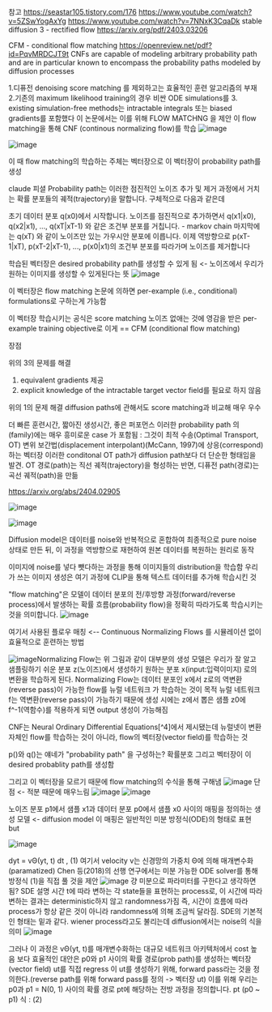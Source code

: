 참고 https://seastar105.tistory.com/176
https://www.youtube.com/watch?v=5ZSwYogAxYg
https://www.youtube.com/watch?v=7NNxK3CqaDk
stable diffusion 3 - rectified flow
https://arxiv.org/pdf/2403.03206

CFM - conditional flow matching
https://openreview.net/pdf?id=PqvMRDCJT9t
 CNFs are capable of modeling arbitrary probability path and are in particular known to encompass the probability paths modeled by diffusion processes
 
1.디퓨전 denoising score matching 를 제외하고는 효율적인 훈련 알고리즘의 부재
2.기존의  maximum likelihood training의 경우 비싼 ODE simulations를
3. existing simulation-free methods는  intractable integrals 또는 biased gradients를 포함했다
이 논문에서는 이를 위해 FLOW MATCHNG 을 제안
이 flow matching을 통해 CNF (continous normalizing flow)를 학습
![image](https://github.com/jinuk0211/diffuision-model/assets/150532431/ec024b63-98b2-44b8-a90d-28bf88e48eb3)

![image](https://github.com/jinuk0211/diffuision-model/assets/150532431/bb290fb6-191a-47ec-a80e-a7c5469083c3)


이 때 flow matching의 학습하는 주체는 벡터장으로 
이 벡터장이 probability path를 생성

claude 피셜
Probability path는 이러한 점진적인 노이즈 추가 및 제거 과정에서 거치는 확률 분포들의 궤적(trajectory)을 말합니다. 구체적으로 다음과 같은데

초기 데이터 분포 q(x0)에서 시작합니다.
노이즈를 점진적으로 추가하면서 q(x1|x0), q(x2|x1), ..., q(xT|xT-1) 와 같은 조건부 분포를 거칩니다. - markov chain
마지막에는 q(xT) 와 같이 노이즈만 있는 가우시안 분포에 이릅니다.
이제 역방향으로 p(xT-1|xT), p(xT-2|xT-1), ..., p(x0|x1)의 조건부 분포를 따라가며 노이즈를 제거합니다

학습된 벡터장은 desired probability path를 생성할 수 있게 됨 
<- 노이즈에서 우리가 원하는 이미지를 생성할 수 있게된다는 뜻
![image](https://github.com/jinuk0211/diffuision-model/assets/150532431/13cd4ea5-8637-4018-8219-8824d4b15c84)

이 벡터장은 flow matching 논문에 의하면
per-example (i.e., conditional) formulations로 구하는게 가능함

이 벡터장 학습시키는 공식은 score matching 노이즈 없애는 것에 영감을 받은 
per-example training objective로 이게 == CFM (conditional flow matching)

장점 

위의 3의 문제를 해결 
1. equivalent gradients 제공
2. explicit knowledge of the intractable target vector field를 필요로 하지 않음

위의 1의 문제 해결
diffusion paths에 관해서도 score matching과 비교해 매우 우수

더 빠른 훈련시간, 짧아진 생성시간, 좋은 퍼포먼스
 이러한 probability path 의(family)에는 매우 흥미로운 case 가 포함됨 :
 그것이 최적 수송(Optimal Transport, OT) 변위 보간법(displacement interpolant)(McCann, 1997)에 상응(correspond)하는 벡터장
 이러한 conditonal OT path가 diffusion path보다 더 단순한 형태임을 발견.  OT 경로(path)는 직선 궤적(trajectory)을 형성하는 반면, 디퓨전 path(경로)는 곡선 궤적(path)을 만듦

https://arxiv.org/abs/2404.02905

![image](https://github.com/jinuk0211/diffuision-model/assets/150532431/d3d38a72-7df4-4535-a973-2bde07f7cecb)


![image](https://github.com/jinuk0211/diffuision-model/assets/150532431/a664b75d-e8a4-4e2b-9a79-8785ecbe2bc0)

Diffusion model은 데이터를 noise와 반복적으로 혼합하여 최종적으로 pure noise 상태로 만든 뒤, 이 과정을 역방향으로 재현하여 원본 데이터를 복원하는 원리로 동작

이미지에 noise를 넣다 뺏다하는 과정을 통해 이미지들의 distribution을 학습함
우리가 쓰는 이미지 생성은 여기 과정에 CLIP을 통해 텍스트 데이터를 추가해 학습시킨 것

"flow matching"은 모델이 데이터 분포의 전/후방향 과정(forward/reverse process)에서 발생하는 확률 흐름(probability flow)을 정확히 따라가도록 학습시키는 것을 의미합니다.
![image](https://github.com/jinuk0211/diffuision-model/assets/150532431/f4f4daff-7135-42bc-847e-fca591ecb7c1)

여기서 사용된 플로우 매칭 <-- Continuous Normalizing Flows 를 시뮬레이션 없이 효율적으로 훈련하는 방법

![image](https://github.com/jinuk0211/diffuision-model/assets/150532431/4c58c48f-1b8b-4b6a-a90e-5e5525acbe0d)Normalizing Flow는 위 그림과 같이 대부분의 생성 모델은 우리가 잘 알고 샘플링하기 쉬운 분포 z(노이즈)에서 생성하기 원하는 분포 x(input:입력이미지)
로의 변환을 학습하게 된다. Normalizing Flow는 데이터 분포인 x에서 z로의 역변환(reverse pass)이 가능한 flow를 뉴럴 네트워크 가 학습하는 것이 목적
뉴럴 네트워크 f는 역변환(reverse pass)이 가능하기 때문에 생성 시에는 z에서 뽑은 샘플 z0에 f^-1(역함수)를 적용하게 되면 output 생성이 가능해짐 

CNF는 Neural Ordinary Differential Equations[^4]에서 제시됐는데 뉴럴넷이 변환 자체인 flow를 학습하는 것이 아니라, flow의 벡터장(vector field)를 학습하는 것

 p()와 q()는 얘네가 "probability path" 을 구성하는? 확률분호 그리고 벡터장이 이 desired probablity path를 생성함

그리고 이 벡터장을 모르기 때문에 flow matching의 수식을 통해 구해냄
![image](https://github.com/jinuk0211/diffuision-model/assets/150532431/0fee2084-5de3-4db1-80a3-f6b05baac986)
단점 <- 적분 때문에 매우느림
![image](https://github.com/jinuk0211/diffuision-model/assets/150532431/ce43acc4-39a5-4f69-97a5-b65206e8fd2a)
![image](https://github.com/jinuk0211/diffuision-model/assets/150532431/246b93fc-a5c5-4bf9-b0c7-6bbc6e618e0a)


노이즈 분포 p1에서 샘플 x1과 데이터 분포 p0에서 샘플 x0 사이의 매핑을 정의하는 생성 모델 <- diffusion model 이 매핑은 일반적인 미분 방정식(ODE)의 형태로 표현
but

![image](https://github.com/jinuk0211/diffuision-model/assets/150532431/4d4c0ce8-e840-4d78-a7ed-3ce6aad27f8d)

dyt = vΘ(yt, t) dt , (1)
여기서 velocity v는 신경망의 가중치 Θ에 의해 매개변수화(paramatized)
Chen 등(2018)의 선행 연구에서는 미분 가능한 ODE solver를 통해 방정식 (1)을 직접 풀 것을 제안
![image](https://github.com/jinuk0211/diffuision-model/assets/150532431/a26eb9f8-0a2e-48c9-984b-aab5463a260a) 
걍 미분으로 파라미터를 구한다고 생각하면 됨?
SDE 설명
시간 t에 따라 변하는 각 state들을 표현하는 process로, 이 시간에 따라 변하는 결과는 deterministic하지 않고 randomness가짐
즉, 시간이 흐름에 따라 process가 항상 같은 것이 아니라 randomness에 의해 조금씩 달라짐. SDE의 기본적인 형태는 밑과 같다.
wiener process라고도 불리는데 diffusion에서는 noise의 식을 의미
![image](https://github.com/jinuk0211/diffuision-model/assets/150532431/186749b2-d9cb-48a1-8c70-62b22f8029b4)



그러나 이 과정은 vΘ(yt, t)를 매개변수화하는 대규모 네트워크 아키텍처에서 cost 높음
보다 효율적인 대안은 p0와 p1 사이의 확률 경로(prob path)를 생성하는 벡터장(vector field) ut를 직접 regress 
이 ut를 생성하기 위해, forward pass라는 것을 정의한다.(reverse path를 위해 forward pass를 정의 -> 벡터장 ut)
이를 위해 우리는 p0과 p1 = N(0, 1) 사이의 확률 경로 pt에 해당하는 전방 과정을 정의합니다. 
pt (p0 ~ p1) 식 : (2)
